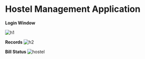 # Hostel Management Application
**Login Window**

![h1](https://github.com/Syampk1078/HostelManagement/assets/119304851/81e237cb-4b1f-4a56-aa7f-fda833669819)

**Records**
![h2](https://github.com/Syampk1078/HostelManagement/assets/119304851/bcd889cc-35b5-452e-a3be-9bcbb698eafd)

**Bill Status**
![hostel](https://github.com/Syampk1078/HostelManagement/assets/119304851/d88d273c-544d-406e-895a-bbb274ae77f1)
